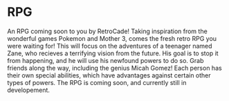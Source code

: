 # RPG
An RPG coming soon to you by RetroCade!
Taking inspiration from the wonderful games Pokemon and Mother 3, comes the fresh retro RPG you were waiting for!
This will focus on the adventures of a teenager named Zane, who recieves a terrifying vision from the future.
His goal is to stop it from happening, and he will use his newfound powers to do so.
Grab friends along the way, including the genius Micah Gomez!
Each person has their own special abilities, which have advantages against certain other types of powers.
The RPG is coming soon, and currently still in developement. 
